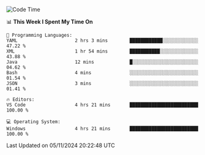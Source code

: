 
<!--START_SECTION:waka-->
![Code Time](http://img.shields.io/badge/Code%20Time-729%20hrs%206%20mins-blue)

📊 **This Week I Spent My Time On** 

```text
💬 Programming Languages: 
YAML                     2 hrs 3 mins        ████████████░░░░░░░░░░░░░   47.22 % 
XML                      1 hr 54 mins        ███████████░░░░░░░░░░░░░░   43.88 % 
Java                     12 mins             █░░░░░░░░░░░░░░░░░░░░░░░░   04.62 % 
Bash                     4 mins              ░░░░░░░░░░░░░░░░░░░░░░░░░   01.54 % 
JSON                     3 mins              ░░░░░░░░░░░░░░░░░░░░░░░░░   01.41 % 

🔥 Editors: 
VS Code                  4 hrs 21 mins       █████████████████████████   100.00 % 

💻 Operating System: 
Windows                  4 hrs 21 mins       █████████████████████████   100.00 % 
```


 Last Updated on 05/11/2024 20:22:48 UTC
<!--END_SECTION:waka-->
